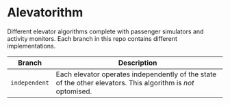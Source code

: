 Alevatorithm
====================

Different elevator algorithms complete with passenger simulators and activity monitors. Each branch in this repo contains different implementations.

Branch | Description
------ | -----------
`independent` | Each elevator operates independently of the state of the other elevators. This algorithm is *not* optomised.
